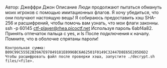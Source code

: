  
Автор: Джеффри Джон
Описание
Люди продолжают пытаться обмануть моих игроков с помощью имитационных флагов. Я хочу убедиться, что они получают настоящую вещь! Я собираюсь предоставить хэш SHA-256 и расшифрений, чтобы помочь вам узнать, что мои флаги законны. ssh -p 60145 ctf-player@rhea.picoctf.net Используя пароль 6abf4a82. Принять отпечаток пальца с yes, и ls После подключения к началу. Помните, что в оболочке спрятаны пароли!

    Контрольная сумма: B09C99C555E2B39A7E97849181E8996BC6A62501F0149C32447D8E65E205D6D2
    Чтобы расшифровать файл после проверки хэша, запустите ./decrypt.sh files/<file>.


